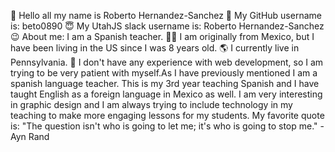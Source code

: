👋 Hello all my name is Roberto Hernandez-Sanchez 👋
My GitHub username is: beto0890 😇
My UtahJS slack username is: Roberto Hernandez-Sanchez😉
About me:
I am a Spanish teacher. 👨‍🏫
I am originally from Mexico, but I have been living in the US since I was 8 years old. 🌎
I currently live in Pennsylvania. 📍
I don't have any experience with web development, so I am trying to be very patient with myself.As I have previously mentioned I am a spanish language teacher. 
This is my 3rd year teaching Spanish and I have taught English as a foreign language in Mexico as well. 
I am very interesting in graphic design and I am always trying to include technology in my teaching to make more engaging lessons for my students.
My favorite quote is:
"The question isn't who is going to let me; it's who is going to stop me." -Ayn Rand
